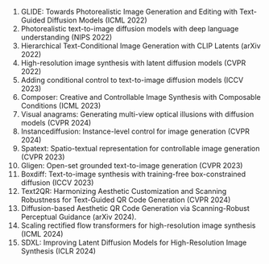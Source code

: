 <ol>
<li>GLIDE: Towards Photorealistic Image Generation and Editing with Text-Guided Diffusion Models (ICML 2022)
<li>Photorealistic text-to-image diffusion models with deep language understanding (NIPS 2022)
<li>Hierarchical Text-Conditional Image Generation with CLIP Latents (arXiv 2022)
<li>High-resolution image synthesis with latent diffusion models (CVPR 2022)
<li>Adding conditional control to text-to-image diffusion models (ICCV 2023)
<li>Composer: Creative and Controllable Image Synthesis with Composable Conditions (ICML 2023)
<li>Visual anagrams: Generating multi-view optical illusions with diffusion models (CVPR 2024)
<li>Instancediffusion: Instance-level control for image generation (CVPR 2024)
<li>Spatext: Spatio-textual representation for controllable image generation (CVPR 2023)
<li>Gligen: Open-set grounded text-to-image generation (CVPR 2023)
<li>Boxdiff: Text-to-image synthesis with training-free box-constrained diffusion (ICCV 2023)
<li>Text2QR: Harmonizing Aesthetic Customization and Scanning Robustness for Text-Guided QR Code Generation (CVPR 2024)
<li>Diffusion-based Aesthetic QR Code Generation via Scanning-Robust Perceptual Guidance (arXiv 2024).
<li>Scaling rectified flow transformers for high-resolution image synthesis (ICML 2024)
<li>SDXL: Improving Latent Diffusion Models for High-Resolution Image Synthesis (ICLR 2024)
</ol>

